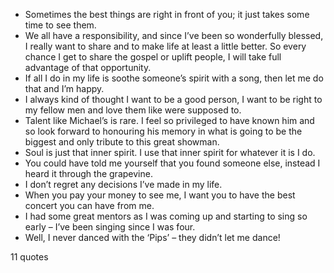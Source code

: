  - Sometimes the best things are right in front of you; it just takes some time to see them.
 - We all have a responsibility, and since I’ve been so wonderfully blessed, I really want to share and to make life at least a little better. So every chance I get to share the gospel or uplift people, I will take full advantage of that opportunity.
 - If all I do in my life is soothe someone’s spirit with a song, then let me do that and I’m happy.
 - I always kind of thought I want to be a good person, I want to be right to my fellow men and love them like were supposed to.
 - Talent like Michael’s is rare. I feel so privileged to have known him and so look forward to honouring his memory in what is going to be the biggest and only tribute to this great showman.
 - Soul is just that inner spirit. I use that inner spirit for whatever it is I do.
 - You could have told me yourself that you found someone else, instead I heard it through the grapevine.
 - I don’t regret any decisions I’ve made in my life.
 - When you pay your money to see me, I want you to have the best concert you can have from me.
 - I had some great mentors as I was coming up and starting to sing so early – I’ve been singing since I was four.
 - Well, I never danced with the ‘Pips’ – they didn’t let me dance!

11 quotes